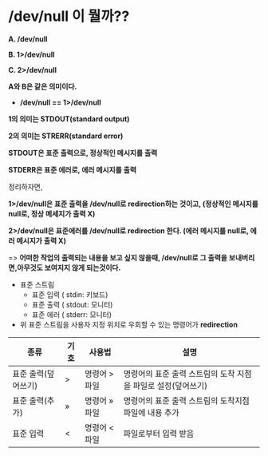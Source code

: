 # **/dev/null** 이 뭘까??

**A. /dev/null**

**B. 1>/dev/null**

**C. 2>/dev/null**

**A와 B은 같은 의미이다.**

- **/dev/null == 1>/dev/null**

 

**1의 의미는 STDOUT(standard output)**

**2의 의미는 STRERR(standard error)**



**STDOUT은 표준 출력으로, 정상적인 메시지를 출력**

**STDERR은 표준 에러로, 에러 메시지를 출력**



정리하자면, 

**1>/dev/null은 표준 출력을 /dev/null로 redirection하는 것이고, (정상적인 메시지를 null로, 정상 메세지가 출력 X)**

**2>/dev/null은 표준에러를 /dev/null로 redirection 한다. (에러 메시지를 null로, 에러 메시지가 출력 X)**

=> **어떠한 작업의 출력되는 내용을 보고 싶지 않을때, /dev/null로 그 출력을 보내버리면,아무것도 보여지지 않게 되는것이다.**



- 표준 스트림
  - 표준 입력 ( stdin: 키보드)
  - 표준 출력 ( stdout: 모니터)
  - 표준 에러 ( stderr: 모니터)
- 위 표준 스트림을 사용자 지정 위치로 우회할 수 있는 명령어가 **redirection**

| 종류          | 기호   | 사용법      | 설명                                  |
| ----------- | ---- | -------- | ----------------------------------- |
| 표준 출력(덮어쓰기) | >    | 명령어 > 파일 | 명령어의 표준 출력 스트림의 도착 지점을 파일로 설정(덮어쓰기) |
| 표준 출력(추가)   | »    | 명령어 » 파일 | 명령어의 표준 출력 스트림의 도착지점 파일에 내용 추가      |
| 표준 입력       | <    | 명령어 < 파일 | 파일로부터 입력 받음                         |